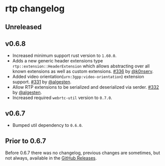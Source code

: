 # rtp changelog

## Unreleased

## v0.6.8

* Increased minimum support rust version to `1.60.0`.
* Adds a new generic header extensions type `rtp::extension::HeaderExtension` which allows abstracting over all known extensions as well as custom extensions. [#336](https://github.com/webrtc-rs/webrtc/pull/336) by [@k0nserv](https://github.com/k0nserv).
* Added video orientation(`urn:3gpp:video-orientation`) extension support. [#331](https://github.com/webrtc-rs/webrtc/pull/331) by [@algesten](https://github.com/algesten).
* Allow RTP extensions to be serialized and deserialized via serder. [#332](https://github.com/webrtc-rs/webrtc/pull/332) by [@algesten](https://github.com/algesten).
* Increased required `webrtc-util` version to `0.7.0`.

## v0.6.7

* Bumped util dependency to `0.6.0`.

## Prior to 0.6.7

Before 0.6.7 there was no changelog, previous changes are sometimes, but not always, available in the [GitHub Releases](https://github.com/webrtc-rs/rtp/releases).

